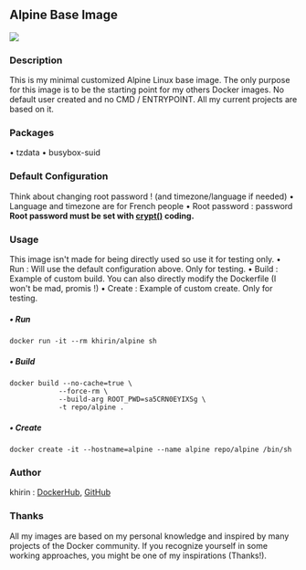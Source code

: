 ## Alpine Base Image

[![](https://images.microbadger.com/badges/image/khirin/alpine.svg)](https://microbadger.com/images/khirin/alpine "Get your own image badge on microbadger.com")

### Description
This is my minimal customized Alpine Linux base image.
The only purpose for this image is to be the starting point for my others Docker images.
No default user created and no CMD / ENTRYPOINT.
All my current projects are based on it.

### Packages
• tzdata
• busybox-suid

### Default Configuration
Think about changing root password ! (and timezone/language if needed)
• Language and timezone are for French people
• Root password : password
**Root password must be set with [crypt()](http://php.fnlist.com/crypt_hash/crypt) coding.**

### Usage
This image isn't made for being directly used so use it for testing only.
• Run : Will use the default configuration above. Only for testing.
• Build : Example of custom build. You can also directly modify the Dockerfile (I won't be mad, promis !)
• Create : Example of custom create. Only for testing.

##### • Run
`docker run -it --rm khirin/alpine sh`

##### • Build
```shell
docker build --no-cache=true \
			--force-rm \
			--build-arg ROOT_PWD=sa5CRN0EYIXSg \
			-t repo/alpine .
```

##### • Create
`docker create -it --hostname=alpine --name alpine repo/alpine /bin/sh`

### Author
khirin : [DockerHub](https://hub.docker.com/u/khirin/), [GitHub](https://github.com/khirin?tab=repositories)

### Thanks
All my images are based on my personal knowledge and inspired by many projects of the Docker community.
If you recognize yourself in some working approaches, you might be one of my inspirations (Thanks!).
